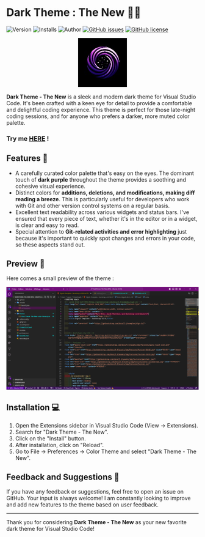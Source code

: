 # Dark Theme : The New 🌙💜

![Version](https://vsmarketplacebadges.dev/version-short/BaptisteCrouzet.dark-theme-the-new.svg)
![Installs](https://vsmarketplacebadges.dev/installs-short/BaptisteCrouzet.dark-theme-the-new.svg)
![Author](https://img.shields.io/badge/Author-Baptiste%20Crouzet-red)
[![GitHub issues](https://img.shields.io/github/issues/BaptisteCrouzet/DarkTheme-The-New.svg)](https://github.com/BaptisteCrouzet/DarkTheme-The-New/issues)
[![GitHub license](https://img.shields.io/badge/license-MIT-blue.svg)](https://github.com/BaptisteCrouzet/DarkTheme-The-New/blob/master/LICENSE)

<div align="center">
    <a href="https://github.com/BaptisteCrouzet/DarkTheme-The-New/tree/master">
        <img src="https://github.com/BaptisteCrouzet/DarkTheme-The-New/blob/develop/assets/logo@0,25x.jpg?raw=true" alt="logo">
    </a>
</div>

**Dark Theme - The New** is a sleek and modern dark theme for Visual Studio Code.
It's been crafted with a keen eye for detail to provide a comfortable and delightful coding experience. This theme is perfect for those late-night coding sessions, and for anyone who prefers a darker, more muted color palette.

### **Try me [HERE](https://vscode.dev/theme/BaptisteCrouzet.dark-theme-the-new) !**

## Features 🌟

- A carefully curated color palette that's easy on the eyes. The dominant touch of **dark purple** throughout the theme provides a soothing and cohesive visual experience.
- Distinct colors for **additions, deletions, and modifications, making diff reading a breeze**. This is particularly useful for developers who work with Git and other version control systems on a regular basis.
- Excellent text readability across various widgets and status bars. I've ensured that every piece of text, whether it's in the editor or in a widget, is clear and easy to read.
- Special attention to **Git-related activities and error highlighting** just because it's important to quickly spot changes and errors in your code, so these aspects stand out.

## Preview 📸

Here comes a small preview of the theme :

<img src="https://github.com/BaptisteCrouzet/DarkTheme-The-New/blob/develop/assets/generic-screen-shot.png?raw=true" alt="image">

## Installation 💻

1. Open the Extensions sidebar in Visual Studio Code (View -> Extensions).
2. Search for "Dark Theme - The New".
3. Click on the "Install" button.
4. After installation, click on "Reload".
5. Go to File -> Preferences -> Color Theme and select "Dark Theme - The New".

## Feedback and Suggestions 💜

If you have any feedback or suggestions, feel free to open an issue on GitHub. Your input is always welcome! I am constantly looking to improve and add new features to the theme based on user feedback.

---

Thank you for considering **Dark Theme - The New** as your new favorite dark theme for Visual Studio Code!
